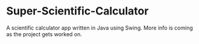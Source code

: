 # Super-Scientific-Calculator
A scientific calculator app written in Java using Swing.
More info is coming as the project gets worked on.
